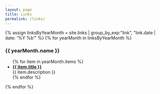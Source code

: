 ```yaml
---
layout: page
title: Links
permalink: /links/
---
```

{% assign linksByYearMonth = site.links | group_by_exp:"link", "link.date | date: '%Y %b'"  %}
{% for yearMonth in linksByYearMonth %}
  <h3>{{ yearMonth.name }}</h3>
    <ul>
      {% for item in yearMonth.items %}
          <li><a href="{{ item.link }}"><b>{{ item.title }}</b></a><br/>
          {{ item.description }}
          </li>
      {% endfor %}
    </ul>
{% endfor %}


